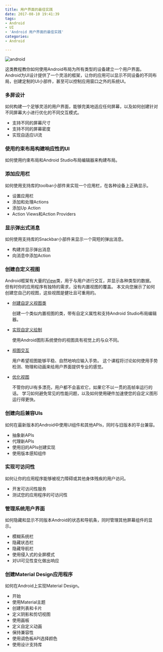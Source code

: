 ```yaml
---
title: 用户界面的最佳实践
date: 2017-08-10 19:41:39
tags:
- Android
- UI
- 'Android 用户界面的最佳实践'
categories:
- Android

---
```


![android](http://oxwfu3w0v.bkt.clouddn.com/qiniu.jpg)

这类教程教你如何使用Android布局为所有类型的设备建立一个用户界面。
Android为UI设计提供了一个灵活的框架，让你的应用可以显示不同设备的不同布局，创建定制的UI小部件，甚至可以控制应用窗口之外的系统UI。

<!-- more -->

### 多屏设计
如何构建一个足够灵活的用户界面，能够完美地适应任何屏幕，以及如何创建针对不同屏幕大小进行优化的不同交互模式。

* 支持不同的屏幕尺寸
* 支持不同的屏幕密度
* 实现自适应UI流

### 使用约束布局构建响应性的UI
如何使用约束布局和Android Studio布局编辑器来构建布局。

### 添加应用栏
如何使用支持库的toolbar小部件来实现一个应用栏，在各种设备上正确显示。

* 设置应用栏
* 添加和处理Actions
* 添加Up Action
* Action Views和Action Providers

### 显示弹出式消息
如何使用支持库的Snackbar小部件来显示一个简短的弹出消息。

* 构建并显示弹出消息
* 向消息中添加Action

### 创建自定义视图
Android框架有大量的[View](https://developer.android.google.cn/reference/android/view/View.html)类，用于与用户进行交互，并显示各种类型的数据。
但有时你的应用程序有独特的需求，没有内置视图的覆盖。
本文向您展示了如何创建您自己的视图，这些视图是健壮且可重用的。

* [创建自定义视图类](/2017/08/10/custom-views/)

	创建一个类似内置视图的类，带有自定义属性和支持Android Studio布局编辑器。

* [实现自定义绘制](/2017/08/13/custom-views-custom-drawing/)

	使用Android图形系统使你的视图具有视觉上的与众不同。

* [视图交互](/2017/08/13/custom-views-making-interactive/)

	用户希望视图能够平稳、自然地响应输入手势。
这个课程将讨论如何使用手势检测、物理和动画来给用户界面提供专业的感觉。

* [优化视图](/2017/08/13/custom-views-optimizing-view/)

	不管你的UI有多漂亮，用户都不会喜欢它，如果它不以一贯的高帧率运行的话。
学习如何避免常见的性能问题，以及如何使用硬件加速使您的自定义图形运行得更快。

### 创建向后兼容UIs
如何在最新版本的Android中使用UI组件和其他APIs，同时与旧版本的平台兼容。

* 抽象新APIs
* 代理新APIs
* 使用旧的APIs创建实现
* 使用版本感知组件

### 实现可访问性
如何让你的应用程序能够被视力障碍或其他身体残疾的用户访问。

* 开发可访问性服务
* 测试您的应用程序的可访问性


### 管理系统用户界面
如何隐藏和显示不同版本Android的状态和导航条，同时管理其他屏幕组件的显示。

* 模糊系统栏
* 隐藏状态栏
* 隐藏导航栏
* 使用侵入式的全屏模式
* 对UI可见性变化做出响应

### 创建Material Design应用程序
如何在Android上实现Material Design。

* 开始
* 使用Material主题
* 创建列表和卡片
* 定义阴影和剪切视图
* 使用画板
* 定义自定义动画
* 保持兼容性
* 使用调色板API选择颜色
* 使用设计支持库

